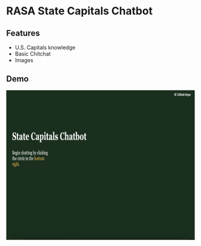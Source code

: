 # RASA State Capitals Chatbot

## Features
- U.S. Capitals knowledge
- Basic Chitchat
- Images

## Demo
<img src="assets/chatbot_demo.gif" height="400">
